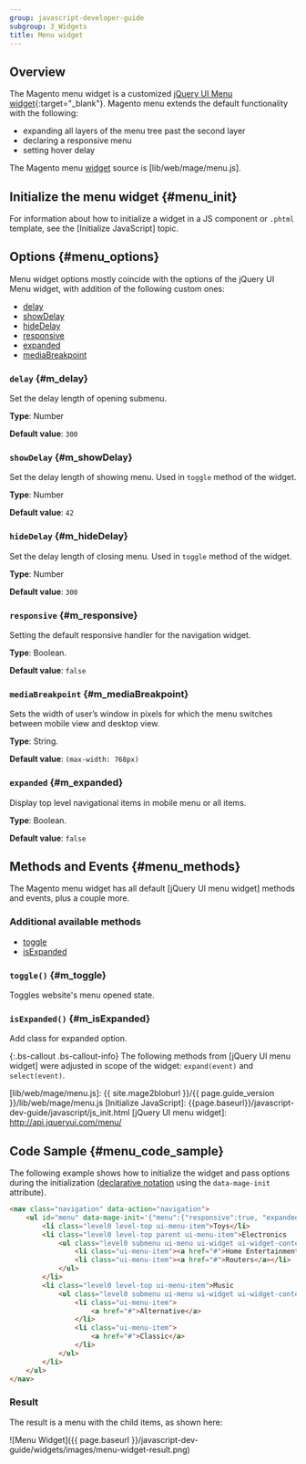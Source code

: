 ```yaml
---
group: javascript-developer-guide
subgroup: 3_Widgets
title: Menu widget
---
```

## Overview

The Magento menu widget is a customized [jQuery UI Menu widget](http://api.jqueryui.com/menu/){:target="_blank"}. Magento menu extends the default functionality with the following:

-   expanding all layers of the menu tree past the second layer
-   declaring a responsive menu
-   setting hover delay

The Magento menu [widget](https://glossary.magento.com/widget) source is [lib/web/mage/menu.js].

## Initialize the menu widget {#menu_init}

For information about how to initialize a widget in a JS component or `.phtml` template, see the [Initialize JavaScript] topic.

## Options {#menu_options}

Menu widget options mostly coincide with the options of the jQuery UI Menu widget, with addition of the following custom ones:
-   [delay](#m_delay)
-   [showDelay](#m_showDelay)
-   [hideDelay](#m_hideDelay)
-   [responsive](#m_responsive)
-   [expanded](#m_expanded)
-   [mediaBreakpoint](#m_mediaBreakpoint)

### `delay` {#m_delay}
Set the delay length of opening submenu.

**Type**: Number

**Default value**: `300`

### `showDelay` {#m_showDelay}
Set the delay length of showing menu. Used in `toggle` method of the widget.

**Type**: Number

**Default value**: `42`

### `hideDelay` {#m_hideDelay}
Set the delay length of closing menu. Used in `toggle` method of the widget.

**Type**: Number

**Default value**: `300`

### `responsive` {#m_responsive}
Setting the default responsive handler for the navigation widget.

**Type**: Boolean.

**Default value**: `false`

### `mediaBreakpoint` {#m_mediaBreakpoint}
Sets the width of user’s window in pixels for which the menu switches between mobile view and desktop view.

**Type**: String.

**Default value**: `(max-width: 768px)`

### `expanded` {#m_expanded}
Display top level navigational items in mobile menu or all items.

**Type**: Boolean.

**Default value**: `false`

## Methods and Events {#menu_methods}

The Magento menu widget has all default [jQuery UI menu widget] methods and events,
plus a couple more.

### Additional available methods

- [toggle](#m_toggle)
- [isExpanded](#m_isExpanded)

### `toggle()` {#m_toggle}

Toggles website's menu opened state.

### `isExpanded()` {#m_isExpanded}

Add class for expanded option.

{:.bs-callout .bs-callout-info} The following methods from [jQuery UI menu widget]
were adjusted in scope of the widget: `expand(event)` and `select(event)`.

[lib/web/mage/menu.js]: {{ site.mage2bloburl }}/{{ page.guide_version }}/lib/web/mage/menu.js
[Initialize JavaScript]: {{page.baseurl}}/javascript-dev-guide/javascript/js_init.html
[jQuery UI menu widget]: http://api.jqueryui.com/menu/

## Code Sample {#menu_code_sample}

The following example shows how to initialize the widget and pass options during
the initialization ([declarative notation] using the `data-mage-init` attribute).

[declarative notation]: {{page.baseurl}}/javascript-dev-guide/javascript/js_init.html#declarative-notation

```html
<nav class="navigation" data-action="navigation">
    <ul id="menu" data-mage-init='{"menu":{"responsive":true, "expanded":true, "delay": 200, "position":{"my":"left top","at":"left+10 top+30"}}}'>
        <li class="level0 level-top ui-menu-item">Toys</li>
        <li class="level0 level-top parent ui-menu-item">Electronics
            <ul class="level0 submenu ui-menu ui-widget ui-widget-content ui-corner-all">
                <li class="ui-menu-item"><a href="#">Home Entertainment</a></li>
                <li class="ui-menu-item"><a href="#">Routers</a></li>
            </ul>
        </li>
        <li class="level0 level-top ui-menu-item">Music
            <ul class="level0 submenu ui-menu ui-widget ui-widget-content ui-corner-all">
                <li class="ui-menu-item">
                    <a href="#">Alternative</a>
                </li>
                <li class="ui-menu-item">
                    <a href="#">Classic</a>
                </li>
            </ul>
        </li>
    </ul>
</nav>
```

### Result

The result is a menu with the child items, as shown here:

![Menu Widget]({{ page.baseurl }}/javascript-dev-guide/widgets/images/menu-widget-result.png)

